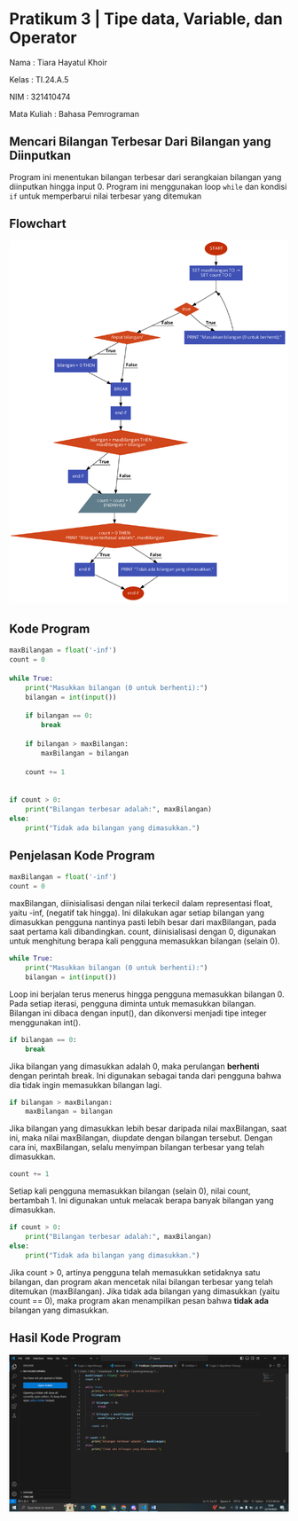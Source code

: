 # Pratikum 3 | Tipe data, Variable, dan Operator

Nama : Tiara Hayatul Khoir

Kelas : TI.24.A.5

NIM : 321410474

Mata Kuliah : Bahasa Pemrograman

## Mencari Bilangan Terbesar Dari Bilangan yang Diinputkan
Program ini menentukan bilangan terbesar dari serangkaian bilangan yang diinputkan hingga input 0. Program ini menggunakan loop `while` dan kondisi `if` untuk memperbarui nilai terbesar yang ditemukan

## Flowchart 
![foto](https://github.com/tir890/foto/blob/be8bd72f0833d80a2f7fb17fc203c5f60e8c6199/code2flow_PCTQl5%20(1).png)

## Kode Program
```Python
maxBilangan = float('-inf')  
count = 0

while True:
    print("Masukkan bilangan (0 untuk berhenti):")
    bilangan = int(input())  

    if bilangan == 0:
        break  

    if bilangan > maxBilangan:
        maxBilangan = bilangan  

    count += 1 


if count > 0:
    print("Bilangan terbesar adalah:", maxBilangan)
else:
    print("Tidak ada bilangan yang dimasukkan.")
```
## Penjelasan Kode Program

```Python
maxBilangan = float('-inf') 
count = 0
```
maxBilangan, diinisialisasi dengan nilai terkecil dalam representasi float, yaitu -inf, (negatif tak hingga). Ini dilakukan agar setiap bilangan yang dimasukkan pengguna nantinya pasti lebih besar dari maxBilangan, pada saat pertama kali dibandingkan.
count, diinisialisasi dengan 0, digunakan untuk menghitung berapa kali pengguna memasukkan bilangan (selain 0).
```Python
while True:
    print("Masukkan bilangan (0 untuk berhenti):")
    bilangan = int(input())
```
Loop ini berjalan terus menerus hingga pengguna memasukkan bilangan 0.
Pada setiap iterasi, pengguna diminta untuk memasukkan bilangan. Bilangan ini dibaca dengan input(), dan dikonversi menjadi tipe integer menggunakan int().
```Python
if bilangan == 0:
    break
```
Jika bilangan yang dimasukkan adalah 0, maka perulangan **berhenti** dengan perintah break. Ini digunakan sebagai tanda dari pengguna bahwa dia tidak ingin memasukkan bilangan lagi.
```Python
if bilangan > maxBilangan:
    maxBilangan = bilangan
```
Jika bilangan yang dimasukkan lebih besar daripada nilai maxBilangan, saat ini, maka nilai maxBilangan, diupdate dengan bilangan tersebut. Dengan cara ini, maxBilangan, selalu menyimpan bilangan terbesar yang telah dimasukkan.
```Python
count += 1
```
Setiap kali pengguna memasukkan bilangan (selain 0), nilai count, bertambah 1. Ini digunakan untuk melacak berapa banyak bilangan yang dimasukkan.
```Python
if count > 0:
    print("Bilangan terbesar adalah:", maxBilangan)
else:
    print("Tidak ada bilangan yang dimasukkan.")
```
Jika count > 0, artinya pengguna telah memasukkan setidaknya satu bilangan, dan program akan mencetak nilai bilangan terbesar yang telah ditemukan (maxBilangan).
Jika tidak ada bilangan yang dimasukkan (yaitu count == 0), maka program akan menampilkan pesan bahwa **tidak ada** bilangan yang dimasukkan.

## Hasil Kode Program
![foto](https://github.com/tir890/foto/blob/be8bd72f0833d80a2f7fb17fc203c5f60e8c6199/Screenshot%202024-10-22%20135955.png)
